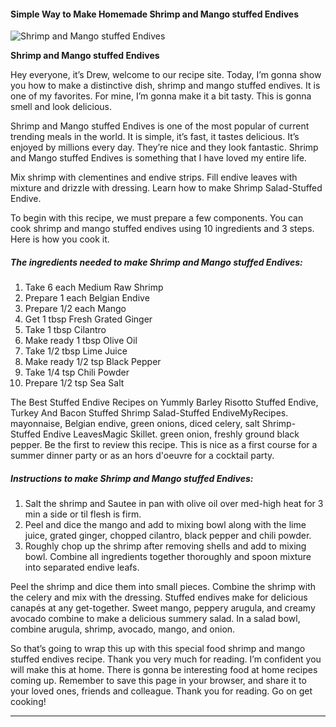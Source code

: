             

#### Simple Way to Make Homemade Shrimp and Mango stuffed Endives

![Shrimp and Mango stuffed Endives](https://img-global.cpcdn.com/recipes/5973990468222976/751x532cq70/shrimp-and-mango-stuffed-endives-recipe-main-photo.jpg)

**Shrimp and Mango stuffed Endives**

Hey everyone, it’s Drew, welcome to our recipe site. Today, I’m gonna show you how to make a distinctive dish, shrimp and mango stuffed endives. It is one of my favorites. For mine, I’m gonna make it a bit tasty. This is gonna smell and look delicious.

Shrimp and Mango stuffed Endives is one of the most popular of current trending meals in the world. It is simple, it’s fast, it tastes delicious. It’s enjoyed by millions every day. They’re nice and they look fantastic. Shrimp and Mango stuffed Endives is something that I have loved my entire life.

Mix shrimp with clementines and endive strips. Fill endive leaves with mixture and drizzle with dressing. Learn how to make Shrimp Salad-Stuffed Endive.

To begin with this recipe, we must prepare a few components. You can cook shrimp and mango stuffed endives using 10 ingredients and 3 steps. Here is how you cook it.

##### The ingredients needed to make Shrimp and Mango stuffed Endives:

1.  Take 6 each Medium Raw Shrimp
2.  Prepare 1 each Belgian Endive
3.  Prepare 1/2 each Mango
4.  Get 1 tbsp Fresh Grated Ginger
5.  Take 1 tbsp Cilantro
6.  Make ready 1 tbsp Olive Oil
7.  Take 1/2 tbsp Lime Juice
8.  Make ready 1/2 tsp Black Pepper
9.  Take 1/4 tsp Chili Powder
10.  Prepare 1/2 tsp Sea Salt

The Best Stuffed Endive Recipes on Yummly Barley Risotto Stuffed Endive, Turkey And Bacon Stuffed Shrimp Salad-Stuffed EndiveMyRecipes. mayonnaise, Belgian endive, green onions, diced celery, salt Shrimp-Stuffed Endive LeavesMagic Skillet. green onion, freshly ground black pepper. Be the first to review this recipe. This is nice as a first course for a summer dinner party or as an hors d'oeuvre for a cocktail party.

##### Instructions to make Shrimp and Mango stuffed Endives:

1.  Salt the shrimp and Sautee in pan with olive oil over med-high heat for 3 min a side or til flesh is firm.
2.  Peel and dice the mango and add to mixing bowl along with the lime juice, grated ginger, chopped cilantro, black pepper and chili powder.
3.  Roughly chop up the shrimp after removing shells and add to mixing bowl. Combine all ingredients together thoroughly and spoon mixture into separated endive leafs.

Peel the shrimp and dice them into small pieces. Combine the shrimp with the celery and mix with the dressing. Stuffed endives make for delicious canapés at any get-together. Sweet mango, peppery arugula, and creamy avocado combine to make a delicious summery salad. In a salad bowl, combine arugula, shrimp, avocado, mango, and onion.

So that’s going to wrap this up with this special food shrimp and mango stuffed endives recipe. Thank you very much for reading. I’m confident you will make this at home. There is gonna be interesting food at home recipes coming up. Remember to save this page in your browser, and share it to your loved ones, friends and colleague. Thank you for reading. Go on get cooking!

* * *